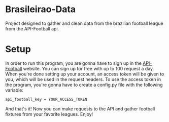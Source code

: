 # Brasileirao-Data
Project designed to gather and clean data from the brazilian football league from the API-Football api.

# Setup
In order to run this program, you are gonna have to sign up in the [API-Football](https://www.api-football.com/pricing) website. You can sign up for free with up to 100 request a day. When you're done setting up your account, an access token will be given to you, which will be used in the request headers. To use the access token in the program, you're gonna have to create a config.py file with the following variable:

```
api_football_key = YOUR_ACCESS_TOKEN
```

And that's it! Now you can make requests to the API and gather football fixtures from your favorite leagues. Enjoy!

